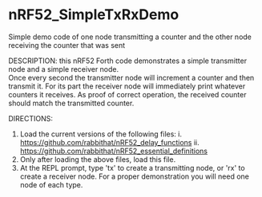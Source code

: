 # nRF52_SimpleTxRxDemo
Simple demo code of one node transmitting a counter and the other node receiving the counter that was sent

DESCRIPTION: this nRF52 Forth code demonstrates a simple transmitter node and a simple receiver node.  
Once every second the transmitter node will increment a counter and then transmit it.  For its part 
the receiver node will immediately print whatever counters it receives.  As proof of correct 
operation, the received counter should match the transmitted counter.

DIRECTIONS: 
  1. Load the current versions of the following files:
    i.   https://github.com/rabbithat/nRF52_delay_functions
    ii.  https://github.com/rabbithat/nRF52_essential_definitions
  2. Only after loading the above files, load this file.
  3. At the REPL prompt, type 'tx' to create a transmitting node, or 'rx' to create a receiver node. 
     For a proper demonstration you will need one node of each type.
